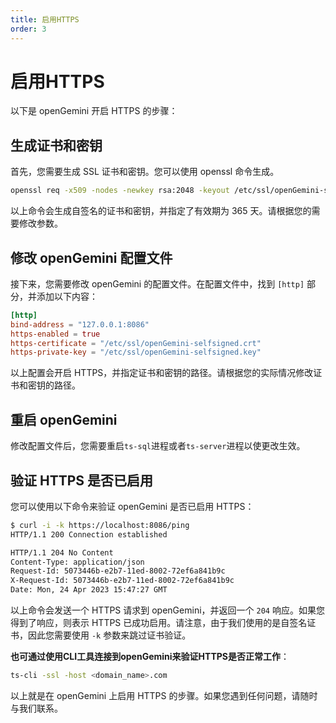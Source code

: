 ```yaml
---
title: 启用HTTPS
order: 3
---
```



# 启用HTTPS

以下是 openGemini 开启 HTTPS 的步骤：

## 生成证书和密钥

首先，您需要生成 SSL 证书和密钥。您可以使用 openssl 命令生成。

```bash
openssl req -x509 -nodes -newkey rsa:2048 -keyout /etc/ssl/openGemini-selfsigned.key -out /etc/ssl/openGemini-selfsigned.crt -days 365 -subj "/C=US/ST=CA/L=San Francisco/O=openGemini/OU=openGemini/CN=localhost"
```

以上命令会生成自签名的证书和密钥，并指定了有效期为 365 天。请根据您的需要修改参数。

## 修改 openGemini 配置文件

接下来，您需要修改 openGemini 的配置文件。在配置文件中，找到 `[http]` 部分，并添加以下内容：

```toml
[http]
bind-address = "127.0.0.1:8086"
https-enabled = true
https-certificate = "/etc/ssl/openGemini-selfsigned.crt"
https-private-key = "/etc/ssl/openGemini-selfsigned.key"
```

以上配置会开启 HTTPS，并指定证书和密钥的路径。请根据您的实际情况修改证书和密钥的路径。

## 重启 openGemini

修改配置文件后，您需要重启`ts-sql`进程或者`ts-server`进程以使更改生效。

## 验证 HTTPS 是否已启用

您可以使用以下命令来验证 openGemini 是否已启用 HTTPS：

```bash
$ curl -i -k https://localhost:8086/ping
HTTP/1.1 200 Connection established

HTTP/1.1 204 No Content
Content-Type: application/json
Request-Id: 5073446b-e2b7-11ed-8002-72ef6a841b9c
X-Request-Id: 5073446b-e2b7-11ed-8002-72ef6a841b9c
Date: Mon, 24 Apr 2023 15:47:27 GMT
```

以上命令会发送一个 HTTPS 请求到 openGemini，并返回一个 `204` 响应。如果您得到了响应，则表示 HTTPS 已成功启用。请注意，由于我们使用的是自签名证书，因此您需要使用 `-k` 参数来跳过证书验证。

**也可通过使用CLI工具连接到openGemini来验证HTTPS是否正常工作**：

```bash
ts-cli -ssl -host <domain_name>.com
```


以上就是在 openGemini 上启用 HTTPS 的步骤。如果您遇到任何问题，请随时与我们联系。